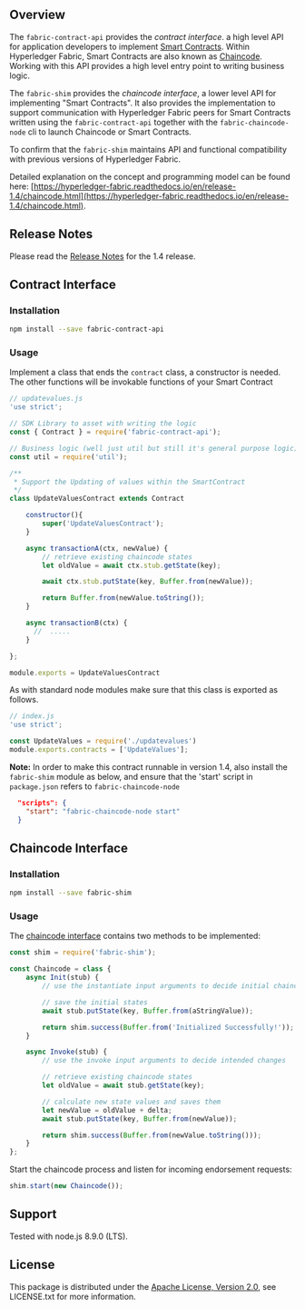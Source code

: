 ## Overview

The `fabric-contract-api` provides the *contract interface*. a high level API for application developers to implement [Smart Contracts](https://hyperledger-fabric.readthedocs.io/en/latest/glossary.html#smart-contract). Within Hyperledger Fabric, Smart Contracts are also known as [Chaincode](https://hyperledger-fabric.readthedocs.io/en/latest/glossary.html#chaincode). Working with this API provides a high level entry point to writing business logic.

The `fabric-shim` provides the *chaincode interface*, a lower level API for implementing "Smart Contracts". It also provides the implementation to support communication with Hyperledger Fabric peers for Smart Contracts written using the `fabric-contract-api` together with the `fabric-chaincode-node` cli to launch Chaincode or Smart Contracts.

To confirm that the `fabric-shim` maintains API and functional compatibility with previous versions of Hyperledger Fabric.

Detailed explanation on the concept and programming model can be found here: [https://hyperledger-fabric.readthedocs.io/en/release-1.4/chaincode.html](https://hyperledger-fabric.readthedocs.io/en/release-1.4/chaincode.html).

## Release Notes

Please read the [Release Notes](https://github.com/hyperledger/fabric-chaincode-node/tree/release-1.4/release_notes) for the 1.4 release.

## Contract Interface

### Installation

```sh
npm install --save fabric-contract-api
```

### Usage

Implement a class that ends the `contract` class, a constructor is needed. 
The other functions will be invokable functions of your Smart Contract

```javascript
// updatevalues.js
'use strict';

// SDK Library to asset with writing the logic
const { Contract } = require('fabric-contract-api');

// Business logic (well just util but still it's general purpose logic)
const util = require('util');

/**
 * Support the Updating of values within the SmartContract
 */
class UpdateValuesContract extends Contract

    constructor(){
		super('UpdateValuesContract');
	}

	async transactionA(ctx, newValue) {
		// retrieve existing chaincode states
		let oldValue = await ctx.stub.getState(key);

		await ctx.stub.putState(key, Buffer.from(newValue));

		return Buffer.from(newValue.toString());
	}

	async transactionB(ctx) {
	  //  .....
	}

};

module.exports = UpdateValuesContract
```

As with standard node modules make sure that this class is exported as follows.
```javascript
// index.js
'use strict';

const UpdateValues = require('./updatevalues')
module.exports.contracts = ['UpdateValues'];
```

**Note:** In order to make this contract runnable in version 1.4, also install the `fabric-shim` module as below, and ensure that the 'start' script in `package.json` refers to `fabric-chaincode-node`

```json
  "scripts": {
	"start": "fabric-chaincode-node start"
  }
```

## Chaincode Interface

### Installation
```sh
npm install --save fabric-shim
```

### Usage
The [chaincode interface](https://hyperledger.github.io/fabric-chaincode-node/release-1.4/api/fabric-shim.ChaincodeInterface.html) contains two methods to be implemented:
```javascript
const shim = require('fabric-shim');

const Chaincode = class {
	async Init(stub) {
		// use the instantiate input arguments to decide initial chaincode state values

		// save the initial states
		await stub.putState(key, Buffer.from(aStringValue));

		return shim.success(Buffer.from('Initialized Successfully!'));
	}

	async Invoke(stub) {
		// use the invoke input arguments to decide intended changes

		// retrieve existing chaincode states
		let oldValue = await stub.getState(key);

		// calculate new state values and saves them
		let newValue = oldValue + delta;
		await stub.putState(key, Buffer.from(newValue));

		return shim.success(Buffer.from(newValue.toString()));
	}
};
```

Start the chaincode process and listen for incoming endorsement requests:
```javascript
shim.start(new Chaincode());
```

## Support
Tested with node.js 8.9.0 (LTS).

## License

This package is distributed under the
[Apache License, Version 2.0](http://www.apache.org/licenses/LICENSE-2.0),
see LICENSE.txt for more information.

